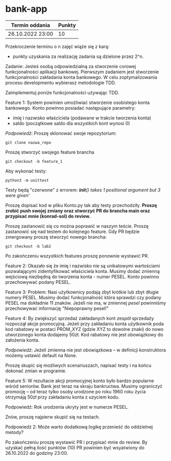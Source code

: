 # bank-app

| Termin oddania | Punkty |
| ------- | ------ |
| 26.10.2022 23:00 | 10 |

Przekroczenie terminu o n zajęć wiąże się z karą:

- punkty uzyskania za realizację zadania są dzielone przez 2^n.

Zadanie:
Jesteś osobą odpowiedzialną za stworzenie corowej funkcjonalności aplikacji bankowej.
Pierwszym zadaniem jest stworzenie funkcjonalności zakładania konta bankowego. W celu zoptymalizowania procesu developmentu wybierasz metodologie TDD.

Zaimplementuj poniże funkcjonalności używając TDD. 

Feature 1:
System powinien umożliwiać stworzenie osobistego konta bankowego.
Konto powinno posiadać następujące parametry:
- imię i nazwisko właściciela (podawane w trakcie tworzenia konta)
- saldo (początkowe saldo dla wszystkich kont wynosi 0)

*Podpowiedź*:
Proszę sklonować swoje repozytorium:
```
git clone nazwa_repo
```
Proszę stworzyć swojego feature brancha
```
git checkout -b feature_1
```
Aby wykonać testy:
```
python3 -m unittest
```
Testy będą "czerwone" z errorem:
*__init__() takes 1 positional argument but 3 were given'*

Proszę dopisać kod w pliku Konto.py tak aby testy przechodziły.
**Proszę zrobić push swojej zmiany oraz stworzyć PR do brancha main oraz przypisać mnie (konrad-sol) do review.**

Proszę zastanowić się co można poprawić w naszym teście.
Proszę zastanowić się nad testem do kolejnego feature.
Gdy PR będzie zmergowany proszę stworzyć nowego brancha:
```
git checkout -b lab2
```
Po zakończeniu wszystkich features proszę ponownie wystawić PR.

Feature 2:
Okazało się że imię i nazwisko nie są unikatowymi wartościami pozwalającymi zidentyfikować właściciela konta.
Musimy dodać zmienną wejściową niezbędną do tworzenia konta - numer PESEL. Konto powinno przechowywać podany PESEL.

Feature 3:
Problem: Nasi użytkownicy podają zbyt krótkie lub zbyt długie numery PESEL. 
Musimy dodać funkcjonalność która sprawdzi czy podany PESEL ma dokładnie 11 znaków. Jeżeli nie ma, w zmiennej *pesel* powinniśmy przechowywać informację "Niepoprawny pesel!"

Feature 4:
By zwiększyć sprzedaż zakładanych kont zespół sprzedaży rozpoczął akcje promocyjną.
Jeżeli przy zakładaniu konta użytkownik poda kod rabatowy w postaci PROM_XYZ (gdzie XYZ to dowolne znaki) do nowo utworzonego konta dodajemy 50zł. Kod rabatowy nie jest obowiązkowy do założenia konta.

*Podpowiedź*:
Jeżeli zmienna nie jest obowiązkowa – w definicji konstruktora możemy ustawić default na None.

Proszę skupić się możliwych scenariuszach, napisać testy i na końcu dokonać zmian w programie.

Feature 5:
W rezultacie akcji promocyjnej konto było bardzo popularne wśród seniorów. Bank jest teraz na skraju bankructwa. Musimy ograniczyć promocję – od teraz tylko osoby urodzone po roku 1960 roku życia otrzymają 50zł przy zakładaniu konta z uzyciem kodu.

Podpowiedź:
Rok urodzenia ukryty jest w numerze PESEL.

Znów, proszę najpierw skupić się na testach.

Podpowiedź 2: Może warto dodatkową logikę przenieść do oddzielnej metody?

Po zakończeniu proszę wystawić PR i przypisać mnie do review.
By uzyskać pełną ilość punktów (10) PR powinien być wsyatwiony do 26.10.2022 do godziny 23:00.

 

